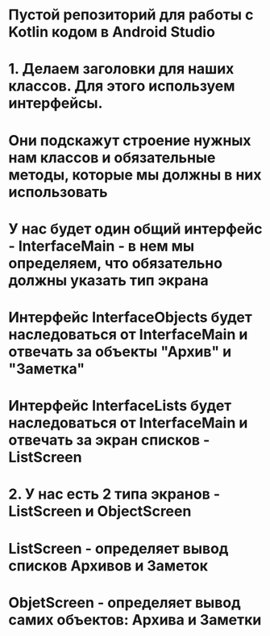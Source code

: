 # Пустой репозиторий для работы с Kotlin кодом в Android Studio

# 1. Делаем заголовки для наших классов. Для этого используем интерфейсы. 
# Они подскажут строение нужных нам классов и обязательные методы, которые мы должны в них использовать
# У нас будет один общий интерфейс - InterfaceMain - в нем мы определяем, что обязательно должны указать тип экрана
# Интерфейс InterfaceObjects будет наследоваться от InterfaceMain и отвечать за объекты "Архив" и "Заметка"
# Интерфейс InterfaceLists будет наследоваться от InterfaceMain и отвечать за экран списков - ListScreen

# 2. У нас есть 2 типа экранов - ListScreen и ObjectScreen
# ListScreen - определяет вывод списков Архивов и Заметок
# ObjetScreen - определяет вывод самих объектов: Архива и Заметки

